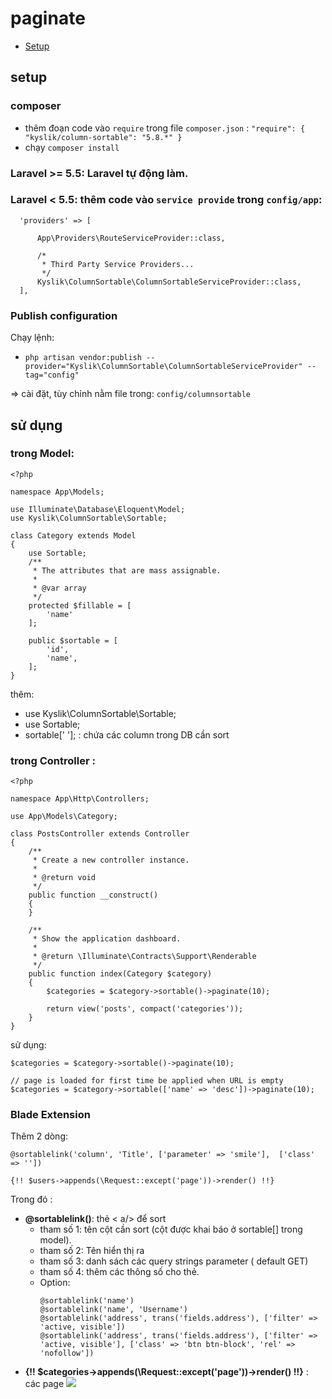 # paginate

- [Setup](##setup)

## setup

### composer
+ thêm đoạn code vào `` require `` trong file `` composer.json `` :
   `` "require": {
        "kyslik/column-sortable": "5.8.*"
      } ``
+ chạy `` composer install `` 
### Laravel >= 5.5: Laravel tự động làm.
### Laravel < 5.5: thêm code vào ``service provide`` trong `` config/app ``:

```
  'providers' => [

      App\Providers\RouteServiceProvider::class,

      /*
       * Third Party Service Providers...
       */
      Kyslik\ColumnSortable\ColumnSortableServiceProvider::class,
  ],
```

### Publish configuration

Chạy lệnh:

+ `` php artisan vendor:publish --provider="Kyslik\ColumnSortable\ColumnSortableServiceProvider" --tag="config" ``

=> cài đặt, tùy chỉnh nằm file trong: `` config/columnsortable ``

## sử dụng

### trong Model:
````
<?php

namespace App\Models;

use Illuminate\Database\Eloquent\Model;
use Kyslik\ColumnSortable\Sortable;

class Category extends Model
{
    use Sortable;
    /**
     * The attributes that are mass assignable.
     *
     * @var array
     */
    protected $fillable = [
        'name'
    ];

    public $sortable = [
        'id',
        'name',
    ];
}
````

thêm:  
+  use Kyslik\ColumnSortable\Sortable;
+   use Sortable;
 +  sortable[' ']; : chứa các column trong DB cần sort

### trong Controller :
```` 
<?php

namespace App\Http\Controllers;

use App\Models\Category;

class PostsController extends Controller
{
    /**
     * Create a new controller instance.
     *
     * @return void
     */
    public function __construct()
    {
    }

    /**
     * Show the application dashboard.
     *
     * @return \Illuminate\Contracts\Support\Renderable
     */
    public function index(Category $category)
    {
        $categories = $category->sortable()->paginate(10);

        return view('posts', compact('categories'));
    }
}
````

sử dụng:   

```` 
$categories = $category->sortable()->paginate(10);

// page is loaded for first time be applied when URL is empty
$categories = $category->sortable(['name' => 'desc'])->paginate(10); 
 ````
### Blade Extension

Thêm 2 dòng:

````
@sortablelink('column', 'Title', ['parameter' => 'smile'],  ['class' => ''])

{!! $users->appends(\Request::except('page'))->render() !!}
````




Trong đó : 
+ **@sortablelink()**: thẻ < a/> để sort
	+ tham số 1: tên cột cần sort (cột được khai báo ở sortable[] trong model).
  + tham số 2: Tên hiển thị ra
  + tham số 3: danh sách các query strings parameter ( default GET)
  + tham số 4: thêm các thông số cho thẻ.
  + Option: 
      ````
      @sortablelink('name')
      @sortablelink('name', 'Username')
      @sortablelink('address', trans('fields.address'), ['filter' => 'active, visible'])
      @sortablelink('address', trans('fields.address'), ['filter' => 'active, visible'], ['class' => 'btn btn-block', 'rel' => 'nofollow'])
    ````
+ **{!! $categories->appends(\Request::except('page'))->render() !!}** : các page
![](https://i.ibb.co/58HjLs3/Capture.png)

